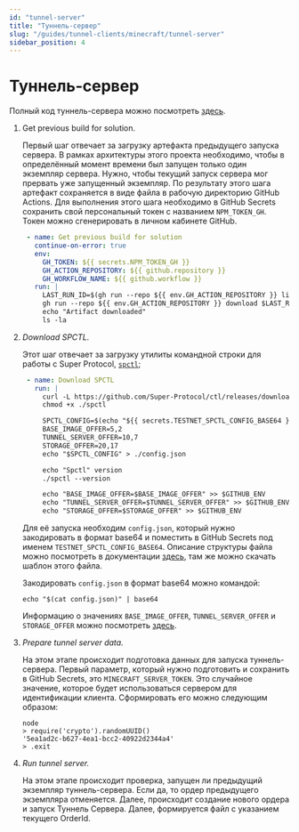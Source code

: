 ```yaml
---
id: "tunnel-server"
title: "Туннель-сервер"
slug: "/guides/tunnel-clients/minecraft/tunnel-server"
sidebar_position: 4
---
```


# Туннель-сервер

Полный код туннель-сервера можно посмотреть [здесь](https://github.com/Super-Protocol/solutions/blob/main/.github/workflows/minecraft-tunnel-server-deploy.yml).

1. Get previous build for solution.
   
   Первый шаг отвечает за загрузку артефакта предыдущего запуска сервера. В рамках архитектуры этого проекта необходимо, 
   чтобы в определённый момент времени был запущен только один экземпляр сервера. Нужно, чтобы текущий запуск сервера 
   мог прервать уже запущенный экземпляр. По результату этого шага артефакт сохраняется в виде файла в рабочую 
   директорию GitHub Actions. Для выполнения этого шага необходимо в GitHub Secrets сохранить свой персональный токен 
   с названием `NPM_TOKEN_GH`. Токен можно сгенерировать в личном кабинете GitHub.

   ```yaml
    - name: Get previous build for solution
      continue-on-error: true
      env:
        GH_TOKEN: ${{ secrets.NPM_TOKEN_GH }}
        GH_ACTION_REPOSITORY: ${{ github.repository }}
        GH_WORKFLOW_NAME: ${{ github.workflow }}
      run: |
        LAST_RUN_ID=$(gh run --repo ${{ env.GH_ACTION_REPOSITORY }} list --workflow "${{ env.GH_WORKFLOW_NAME }}" -s success --json databaseId --jq .[0].databaseId)
        gh run --repo ${{ env.GH_ACTION_REPOSITORY }} download $LAST_RUN_ID -n last-orders
        echo "Artifact downloaded"
        ls -la
    ```

2. _Download SPCTL._
   
   Этот шаг отвечает за загрузку утилиты командной строки для работы с 
   Super Protocol, [`spctl`](https://docs.superprotocol.com/testnet/cli/);

   ```yaml
    - name: Download SPCTL
      run: |
        curl -L https://github.com/Super-Protocol/ctl/releases/download/v0.6.8/spctl-linux-x64 -o ./spctl 
        chmod +x ./spctl

        SPCTL_CONFIG=$(echo "${{ secrets.TESTNET_SPCTL_CONFIG_BASE64 }}" | base64 --decode)
        BASE_IMAGE_OFFER=5,2
        TUNNEL_SERVER_OFFER=10,7
        STORAGE_OFFER=20,17
        echo "$SPCTL_CONFIG" > ./config.json

        echo "Spctl" version
        ./spctl --version

        echo "BASE_IMAGE_OFFER=$BASE_IMAGE_OFFER" >> $GITHUB_ENV
        echo "TUNNEL_SERVER_OFFER=$TUNNEL_SERVER_OFFER" >> $GITHUB_ENV
        echo "STORAGE_OFFER=$STORAGE_OFFER" >> $GITHUB_ENV
    ```
    
   Для её запуска необходим `config.json`, который нужно закодировать в формат base64 и поместить в GitHub Secrets 
   под именем `TESTNET_SPCTL_CONFIG_BASE64`. Описание структуры файла можно посмотреть в документации [здесь](https://docs.superprotocol.com/testnet/cli/configuration/), 
   там же можно скачать шаблон этого файла.
 
   Закодировать `config.json` в формат base64 можно командой:
 
    ```shell title="config.json"
    echo "$(cat config.json)" | base64
    ```
 
   Информацию о значениях `BASE_IMAGE_OFFER`, `TUNNEL_SERVER_OFFER` и `STORAGE_OFFER` можно посмотреть [здесь](https://docs.superprotocol.com/testnet/cli/commands/workflows/create).

3. _Prepare tunnel server data._  
   
   На этом этапе происходит подготовка данных для запуска туннель-сервера. Первый параметр, который нужно подготовить и 
   сохранить в GitHub Secrets, это `MINECRAFT_SERVER_TOKEN`. Это случайное значение, которое будет использоваться
   сервером для идентификации клиента. Сформировать его можно следующим образом:

   ``` shell
   node
   > require('crypto').randomUUID()
   '5ea1ad2c-b627-4ea1-bcc2-40922d2344a4'
   > .exit
   ```
   
4. _Run tunnel server._
   
   На этом этапе происходит проверка, запущен ли предыдущий экземпляр туннель-сервера. Если да, то ордер предыдущего 
   экземпляра отменяется. Далее, происходит создание нового ордера и запуск Туннель Сервера. Далее, формируется файл с 
   указанием текущего OrderId.
